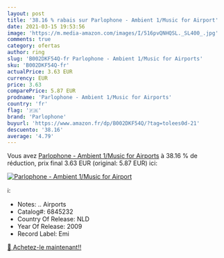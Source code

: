 ```yaml
---
layout: post
title: '38.16 % rabais sur Parlophone - Ambient 1/Music for Airport'
date: 2021-03-15 19:53:56
image: 'https://m.media-amazon.com/images/I/516pvQNHQSL._SL400_.jpg'
comments: true
category: ofertas
author: ring
slug: 'B002DKF54Q-fr Parlophone - Ambient 1/Music for Airports'
sku: 'B002DKF54Q-fr'
actualPrice: 3.63 EUR
currency: EUR
price: 3.63
comparePrice: 5.87 EUR
prodname: 'Parlophone - Ambient 1/Music for Airports'
country: 'fr'
flag: '🇫🇷'
brand: 'Parlophone'
buyurl: 'https://www.amazon.fr/dp/B002DKF54Q/?tag=tolees0d-21'
descuento: '38.16'
average: '4.79'
---
```


Vous avez [Parlophone - Ambient 1/Music for Airports](https://www.amazon.fr/dp/B002DKF54Q/?tag=tolees0d-21)  à  38.16 % de réduction, prix final  3.63 EUR (original: 5.87 EUR) ici:

[![Parlophone - Ambient 1/Music for Airport](https://m.media-amazon.com/images/I/516pvQNHQSL._SL400_.jpg)](https://www.amazon.fr/dp/B002DKF54Q/?tag=tolees0d-21)

ℹ️:

- Notes: .. Airports
- Catalog#: 6845232
- Country Of Release: NLD
- Year Of Release: 2009
- Record Label: Emi

[🛒 Achetez-le maintenant!!](https://www.amazon.fr/dp/B002DKF54Q/?tag=tolees0d-21)
